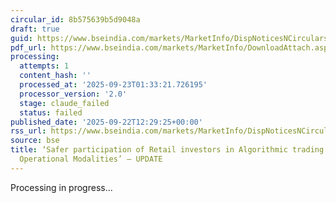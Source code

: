 ```yaml
---
circular_id: 8b575639b5d9048a
draft: true
guid: https://www.bseindia.com/markets/MarketInfo/DispNoticesNCirculars.aspx?Noticeid={33F1A871-19A6-429C-9ED3-437E8600CEA3}&noticeno=20250922-19&dt=09/22/2025&icount=19&totcount=58&flag=0
pdf_url: https://www.bseindia.com/markets/MarketInfo/DownloadAttach.aspx?id=20250922-19&attachedId=6cab833f-1736-4879-8a7b-1064be25b1a0
processing:
  attempts: 1
  content_hash: ''
  processed_at: '2025-09-23T01:33:21.726195'
  processor_version: '2.0'
  stage: claude_failed
  status: failed
published_date: '2025-09-22T12:29:25+00:00'
rss_url: https://www.bseindia.com/markets/MarketInfo/DispNoticesNCirculars.aspx?Noticeid={33F1A871-19A6-429C-9ED3-437E8600CEA3}&noticeno=20250922-19&dt=09/22/2025&icount=19&totcount=58&flag=0
source: bse
title: ‘Safer participation of Retail investors in Algorithmic trading – Detailed
  Operational Modalities’ – UPDATE
---
```


Processing in progress...